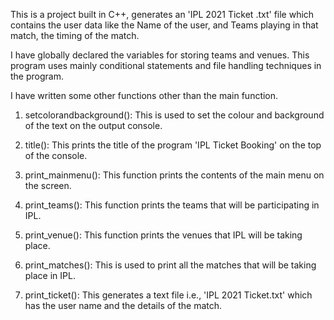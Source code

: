 This is a project built in C++, generates an 'IPL 2021 Ticket .txt' file which contains the user data like the Name of the user, and Teams playing in that match, the timing of the match.

I have globally declared the variables for storing teams and venues. This program uses mainly conditional statements and file handling techniques in the program.

I have written some other functions other than the main function.

1. setcolorandbackground(): This is used to set the colour and background of the text on the output console.

2. title(): This prints the title of the program 'IPL Ticket Booking' on the top of the console.

3. print_mainmenu(): This function prints the contents of the main menu on the screen.

4. print_teams(): This function prints the teams that will be participating in IPL.

5. print_venue(): This function prints the venues that IPL will be taking place.

6. print_matches(): This is used to print all the matches that will be taking place in IPL.

7. print_ticket(): This generates a text file i.e., 'IPL 2021 Ticket.txt' which has the user name and the details of the match.
      
         
